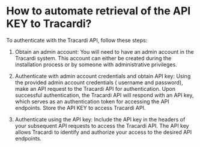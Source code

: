 # How to automate retrieval of the API KEY to Tracardi?

To authenticate with the Tracardi API, follow these steps:

1. Obtain an admin account: You will need to have an admin account in the Tracardi system. This account can either be
   created during the installation process or by someone with administrative privileges.

2. Authenticate with admin account credentials and obtain API key: Using the provided admin account credentials (
   username and password), make an API request to the Tracardi API for authentication. Upon successful authentication,
   the Tracardi API will respond with an API key, which serves as an authentication token for accessing the API
   endpoints. Store the API KEY to access Tracardi API.

3. Authenticate using the API key: Include the API key in the headers of your subsequent API requests to access
   the Tracardi API. The API key allows Tracardi to identify and authorize your access to the desired API
   endpoints.

